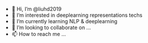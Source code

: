 - 👋 Hi, I’m @liuhd2019
- 👀 I’m interested in deeplearning representations techs
- 🌱 I’m currently learning NLP & deeplearning
- 💞️ I’m looking to collaborate on ...
- 📫 How to reach me ...

<!---
liuhd2019/liuhd2019 is a ✨ special ✨ repository because its `README.md` (this file) appears on your GitHub profile.
You can click the Preview link to take a look at your changes.
--->
